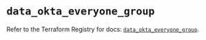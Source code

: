 # `data_okta_everyone_group`

Refer to the Terraform Registry for docs: [`data_okta_everyone_group`](https://registry.terraform.io/providers/okta/okta/4.9.0/docs/data-sources/everyone_group).
